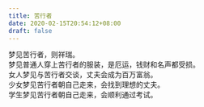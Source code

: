 ```yaml
---
title: 苦行者
date: 2020-02-15T20:54:12+08:00
draft: false
---
```


梦见苦行者，则祥瑞。<br>
梦见普通人穿上苦行者的服装，是厄运，钱财和名声都受损。<br>
女人梦见与苦行者交谈，丈夫会成为百万富翁。<br>
少女梦见苦行者朝自己走来，会找到理想的丈夫。<br>
学生梦见苦行者朝自己走来，会顺利通过考试。<br>
